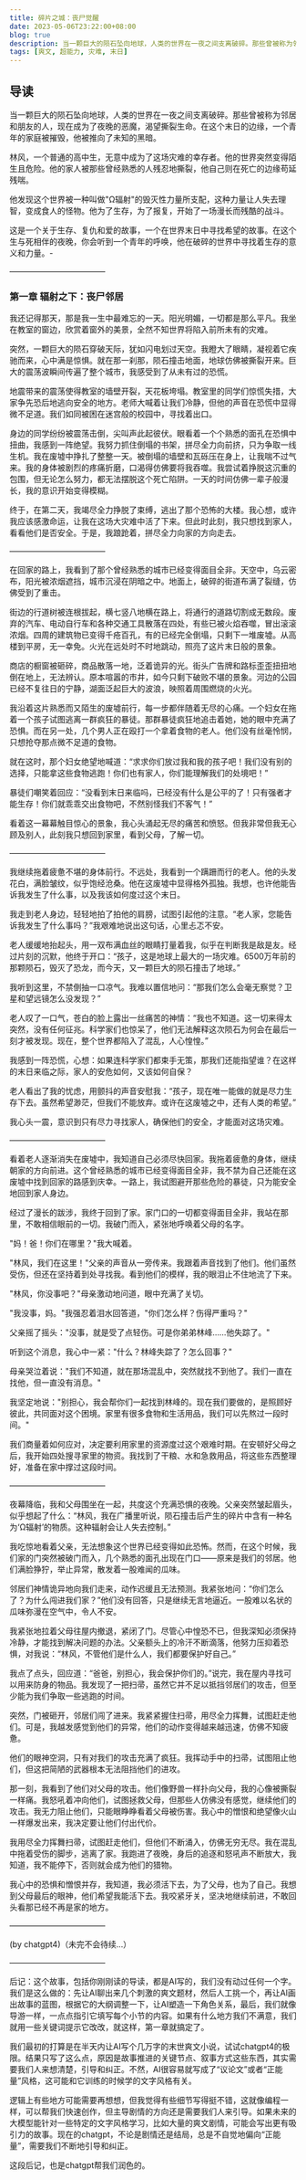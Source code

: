 ```yaml
---
title: 碎片之城：丧尸觉醒
date: 2023-05-06T23:22:00+08:00
blog: true
description: 当一颗巨大的陨石坠向地球，人类的世界在一夜之间支离破碎。那些曾被称为邻居和朋友的人，现在成为了夜晚的恶魔，渴望撕裂生命。在这个末日的边缘，一个青年的家庭被摧毁，他被推向了未知的黑暗。
tags: [爽文, 超能力, 灾难, 末日]
---
```


## 导读

当一颗巨大的陨石坠向地球，人类的世界在一夜之间支离破碎。那些曾被称为邻居和朋友的人，现在成为了夜晚的恶魔，渴望撕裂生命。在这个末日的边缘，一个青年的家庭被摧毁，他被推向了未知的黑暗。

林风，一个普通的高中生，无意中成为了这场灾难的幸存者。他的世界突然变得陌生且危险。他的家人被那些曾经熟悉的人残忍地撕裂，他自己则在死亡的边缘苟延残喘。

他发现这个世界被一种叫做"Ω辐射"的毁灭性力量所支配，这种力量让人失去理智，变成食人的怪物。他为了生存，为了报复，开始了一场漫长而残酷的战斗。

这是一个关于生存、复仇和爱的故事，一个在世界末日中寻找希望的故事。在这个生与死相伴的夜晚，你会听到一个青年的呼唤，他在破碎的世界中寻找着生存的意义和力量。-


————————————

### 第一章  辐射之下：丧尸邻居


我还记得那天，那是我一生中最难忘的一天。阳光明媚，一切都是那么平凡。我坐在教室的窗边，欣赏着窗外的美景，全然不知世界将陷入前所未有的灾难。

突然，一颗巨大的陨石穿破天际，犹如闪电划过天空。我瞪大了眼睛，凝视着它疾驰而来，心中满是惊惧。就在那一刹那，陨石撞击地面，地球仿佛被撕裂开来。巨大的震荡波瞬间传遍了整个城市，我感受到了从未有过的恐慌。

地震带来的震荡使得教室的墙壁开裂，天花板垮塌。教室里的同学们惊慌失措，大家争先恐后地逃向安全的地方。老师大喊着让我们冷静，但他的声音在恐慌中显得微不足道。我们如同被困在迷宫般的校园中，寻找着出口。

身边的同学纷纷被震荡击倒，尖叫声此起彼伏。眼看着一个个熟悉的面孔在恐惧中扭曲，我感到一阵绝望。我努力抓住倒塌的书架，拼尽全力向前挤，只为争取一线生机。我在废墟中挣扎了整整一天。被倒塌的墙壁和瓦砾压在身上，让我喘不过气来。我的身体被剧烈的疼痛折磨，口渴得仿佛要将我吞噬。我尝试着挣脱这沉重的包围，但无论怎么努力，都无法摆脱这个死亡陷阱。一天的时间仿佛一辈子般漫长，我的意识开始变得模糊。

终于，在第二天，我竭尽全力挣脱了束缚，逃出了那个恐怖的大楼。我心想，或许我应该感激命运，让我在这场大灾难中活了下来。但此时此刻，我只想找到家人，看看他们是否安全。于是，我踉跄着，拼尽全力向家的方向走去。



————————————


在回家的路上，我看到了那个曾经熟悉的城市已经变得面目全非。天空中，乌云密布，阳光被浓烟遮挡，城市沉浸在阴暗之中。地面上，破碎的街道布满了裂缝，仿佛受到了重击。

街边的行道树被连根拔起，横七竖八地横在路上，将通行的道路切割成无数段。废弃的汽车、电动自行车和各种交通工具散落在四处，有些已被火焰吞噬，冒出滚滚浓烟。四周的建筑物已变得千疮百孔，有的已经完全倒塌，只剩下一堆废墟。从高楼到平房，无一幸免。火光在远处时不时地跳动，照亮了这片末日般的景象。

商店的橱窗被砸碎，商品散落一地，泛着诡异的光。街头广告牌和路标歪歪扭扭地倒在地上，无法辨认。原本喧嚣的市井，如今只剩下破败不堪的景象。河边的公园已经不复往日的宁静，湖面泛起巨大的波浪，映照着周围燃烧的火光。

我沿着这片熟悉而又陌生的废墟前行，每一步都伴随着无尽的心痛。一个妇女在拖着一个孩子试图逃离一群疯狂的暴徒。那群暴徒疯狂地追击着她，她的眼中充满了恐惧。而在另一处，几个男人正在殴打一个拿着食物的老人。他们没有丝毫怜悯，只想抢夺那点微不足道的食物。

就在这时，那个妇女绝望地喊道：“求求你们放过我和我的孩子吧！我们没有别的选择，只能拿这些食物逃跑！你们也有家人，你们能理解我们的处境吧！”

暴徒们嘲笑着回应：“没看到末日来临吗，已经没有什么是公平的了！只有强者才能生存！你们就乖乖交出食物吧，不然别怪我们不客气！”

看着这一幕幕触目惊心的景象，我心头涌起无尽的痛苦和愤怒。但我非常但我无心顾及别人，此刻我只想回到家里，看到父母，了解一切。



————————————


我继续拖着疲惫不堪的身体前行。不远处，我看到一个蹒跚而行的老人。他的头发花白，满脸皱纹，似乎饱经沧桑。他在这废墟中显得格外孤独。我想，也许他能告诉我发生了什么事，以及我该如何度过这个末日。

我走到老人身边，轻轻地拍了拍他的肩膀，试图引起他的注意。“老人家，您能告诉我发生了什么事吗？”我艰难地说出这句话，心里忐忑不安。

老人缓缓地抬起头，用一双布满血丝的眼睛打量着我，似乎在判断我是敌是友。经过片刻的沉默，他终于开口：“孩子，这是地球上最大的一场灾难。6500万年前的那颗陨石，毁灭了恐龙，而今天，又一颗巨大的陨石撞击了地球。”

我听到这里，不禁倒抽一口凉气。我难以置信地问：“那我们怎么会毫无察觉？卫星和望远镜怎么没发现？”

老人叹了一口气，苍白的脸上露出一丝痛苦的神情：“我也不知道。这一切来得太突然，没有任何征兆。科学家们也惊呆了，他们无法解释这次陨石为何会在最后一刻才被发现。现在，整个世界都陷入了混乱，人心惶惶。”

我感到一阵恐慌，心想：如果连科学家们都束手无策，那我们还能指望谁？在这样的末日来临之际，家人的安危如何，又该如何自保？

老人看出了我的忧虑，用颤抖的声音安慰我：“孩子，现在唯一能做的就是尽力生存下去。虽然希望渺茫，但我们不能放弃。或许在这废墟之中，还有人类的希望。”

我心头一震，意识到只有尽力寻找家人，确保他们的安全，才能面对这场灾难。


————————————


看着老人逐渐消失在废墟中，我知道自己必须尽快回家。我拖着疲惫的身体，继续朝家的方向前进。这个曾经熟悉的城市已经变得面目全非，我不禁为自己还能在这废墟中找到回家的路感到庆幸。一路上，我试图避开那些危险的暴徒，只为能安全地回到家人身边。

经过了漫长的跋涉，我终于回到了家。家门口的一切都变得面目全非，我站在那里，不敢相信眼前的一切。我破门而入，紧张地呼唤着父母的名字。

"妈！爸！你们在哪里？"我大喊着。

"林风，我们在这里！"父亲的声音从一旁传来。我跟着声音找到了他们。他们虽然受伤，但还在坚持着到处寻找我。看到他们的模样，我的眼泪止不住地流了下来。

"林风，你没事吧？"母亲激动地问道，眼中充满了关切。

"我没事，妈。"我强忍着泪水回答道，"你们怎么样？伤得严重吗？"

父亲摇了摇头："没事，就是受了点轻伤。可是你弟弟林峰……他失踪了。"

听到这个消息，我心中一紧："什么？林峰失踪了？怎么回事？"

母亲哭泣着说："我们不知道，就在那场混乱中，突然就找不到他了。我们一直在找他，但一直没有消息。"

我坚定地说："别担心，我会帮你们一起找到林峰的。现在我们要做的，是照顾好彼此，共同面对这个困境。家里有很多食物和生活用品，我们可以先熬过一段时间。"

我们商量着如何应对，决定要利用家里的资源度过这个艰难时期。在安顿好父母之后，我开始四处搜寻家里的物资。我找到了干粮、水和急救用品，将这些东西整理好，准备在家中撑过这段时间。


————————————


夜幕降临，我和父母围坐在一起，共度这个充满恐惧的夜晚。父亲突然皱起眉头，似乎想起了什么：“林风，我在广播里听说，陨石撞击后产生的碎片中含有一种名为‘Ω辐射’的物质。这种辐射会让人失去控制。”

我吃惊地看着父亲，无法想象这个世界已经变得如此恐怖。然而，在这个时候，我们家的门突然被破门而入，几个熟悉的面孔出现在门口——原来是我们的邻居。他们满脸狰狞，举止异常，散发着一股难闻的瓜味。

邻居们神情诡异地向我们走来，动作迟缓且无法预测。我紧张地问：“你们怎么了？为什么闯进我们家？”他们没有回答，只是继续无言地逼近。一股难以名状的瓜味弥漫在空气中，令人不安。

我紧张地拉着父母往屋内撤退，紧闭了门。尽管心中惶恐不已，但我深知必须保持冷静，才能找到解决问题的办法。父亲额头上的冷汗不断滴落，他努力压抑着恐惧，对我说：“林风，不管他们是什么人，我们都要保护好自己。”

我点了点头，回应道：“爸爸，别担心，我会保护你们的。”说完，我在屋内寻找可以用来防身的物品。我发现了一把扫帚，虽然它并不足以抵挡邻居们的攻击，但至少能为我们争取一些逃跑的时间。

突然，门被砸开，邻居们闯了进来。我紧紧握住扫帚，用尽全力挥舞，试图赶走他们。可是，我越发感觉到他们的异常，他们的动作变得越来越迅速，仿佛不知疲惫。

他们的眼神空洞，只有对我们的攻击充满了疯狂。我挥动手中的扫帚，试图阻止他们，但这把简陋的武器根本无法阻挡他们的进攻。

那一刻，我看到了他们对父母的攻击。他们像野兽一样扑向父母，我的心像被撕裂一样痛。我怒吼着冲向他们，试图拯救父母，但那些人仿佛没有感觉，继续他们的攻击。我无力阻止他们，只能眼睁睁看着父母被伤害。我心中的憎恨和绝望像火山一样爆发出来，我决定要让他们付出代价。

我用尽全力挥舞扫帚，试图赶走他们，但他们不断涌入，仿佛无穷无尽。我在混乱中拖着受伤的脚步，逃离了家。我跑进了夜晚，身后的追逐和怒吼声不断放大，我知道，我不能停下，否则就会成为他们的猎物。

我心中的恐惧和憎恨并存，我知道，我必须活下去，为了父母，也为了自己。我想到父母最后的眼神，他们希望我能活下去。我咬紧牙关，坚决地继续前进，不敢回头看那已经不再是家的地方。


————————————

(by chatgpt4)（未完不会待续...）


————————————




后记：这个故事，包括你刚刚读的导读，都是AI写的，我们没有动过任何一个字。我们是这么做的：先让AI聊出来几个刺激的爽文题材，然后人工挑一个，再让AI画出故事的蓝图，根据它的大纲调整一下，让AI塑造一下角色关系，最后，我们就像导游一样，一点点指引它填写每个小节的内容。如果有什么地方我们不满意，我们就用一些关键词提示它改改，就这样，第一章就搞定了。



我们最初的打算是在半天内让AI写个几万字的末世爽文小说，试试chatgpt4的极限。结果只写了这么点，原因是故事推进的关键节点、叙事方式这些东西，其实需要我们人来想清楚，引导和纠正。不然，AI很容易就写成了“议论文”或者“正能量”风格，这可能和它训练的时候学的文字风格有关。



逻辑上有些地方可能需要再想想，但我觉得有些细节写得挺不错，这就像编程一样，可以帮我们快速创作，但主导剧情的方向还是需要我们人来引导。如果未来的大模型能针对一些特定的文字风格学习，比如大量的爽文剧情，可能会写出更有吸引力的故事。现在的chatgpt，不论是剧情还是结局，总是不自觉地偏向“正能量”，需要我们不断地引导和纠正。



这段后记，也是chatgpt帮我们润色的。
